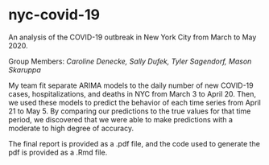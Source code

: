 # nyc-covid-19
An analysis of the COVID-19 outbreak in New York City from March to May 2020.

Group Members: *Caroline Denecke, Sally Dufek, Tyler Sagendorf, Mason Skaruppa*

My team fit separate ARIMA models to the daily number of new COVID-19 cases, hospitalizations, and deaths in NYC from March 3 to April 20. Then, we used these models to predict the behavior of each time series from April 21 to May 5. By comparing our predictions to the true values for that time period, we discovered that we were able to make predictions with a moderate to high degree of accuracy.

The final report is provided as a .pdf file, and the code used to generate the pdf is provided as a .Rmd file.
